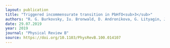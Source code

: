 ```yaml
---
layout: publication
title: "Triggered incommensurate transition in PbHfO<sub>3</sub>"
authors: "R. G. Burkovsky, Iu. Bronwald, D. Andronikova, G. Lityagin, J. Piecha, S.-M. Souliou, A. Majchrowski, A. Filimonov, A. Rudskoy, K. Roleder, A. Bosak & A. Tagantsev"
date: 29.07.2019
year: 2019
journal: "Physical Review B"
source: https://doi.org/10.1103/PhysRevB.100.014107
---
```

